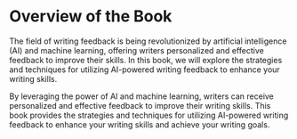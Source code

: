 Overview of the Book
=============================================

The field of writing feedback is being revolutionized by artificial intelligence (AI) and machine learning, offering writers personalized and effective feedback to improve their skills. In this book, we will explore the strategies and techniques for utilizing AI-powered writing feedback to enhance your writing skills.

By leveraging the power of AI and machine learning, writers can receive personalized and effective feedback to improve their writing skills. This book provides the strategies and techniques for utilizing AI-powered writing feedback to enhance your writing skills and achieve your writing goals.
